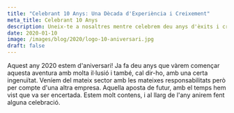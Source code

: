 ```yaml
---
title: "Celebrant 10 Anys: Una Dècada d'Experiència i Creixement"
meta_title: Celebrant 10 Anys
description: Uneix-te a nosaltres mentre celebrem deu anys d'èxits i creixement. Descobreix com hem crescut des dels inicis fins avui.
date: 2020-01-10
image: /images/blog/2020/logo-10-aniversari.jpg
draft: false
---
```


Aquest any 2020 estem d'aniversari! Ja fa deu anys que vàrem començar aquesta aventura amb molta il·lusió i també, cal dir-ho, amb una certa ingenuïtat. Veníem del mateix sector amb les mateixes responsabilitats però per compte d'una altra empresa. Aquella aposta de futur, amb el temps hem vist que va ser encertada. Estem molt contens, i al llarg de l'any anirem fent alguna celebració.
